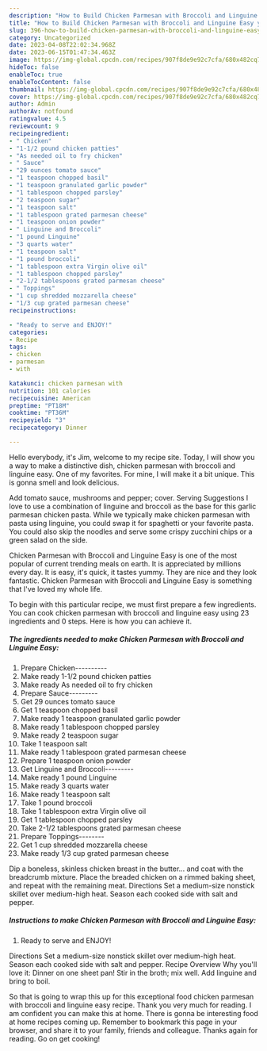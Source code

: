 ```yaml
---
description: "How to Build Chicken Parmesan with Broccoli and Linguine Easy yang Delicious"
title: "How to Build Chicken Parmesan with Broccoli and Linguine Easy yang Delicious"
slug: 396-how-to-build-chicken-parmesan-with-broccoli-and-linguine-easy-yang-delicious
category: Uncategorized
date: 2023-04-08T22:02:34.968Z
date: 2023-06-15T01:47:34.463Z
image: https://img-global.cpcdn.com/recipes/907f8de9e92c7cfa/680x482cq70/chicken-parmesan-with-broccoli-and-linguine-easy-recipe-main-photo.jpg
hideToc: false
enableToc: true
enableTocContent: false
thumbnail: https://img-global.cpcdn.com/recipes/907f8de9e92c7cfa/680x482cq70/chicken-parmesan-with-broccoli-and-linguine-easy-recipe-main-photo.jpg
cover: https://img-global.cpcdn.com/recipes/907f8de9e92c7cfa/680x482cq70/chicken-parmesan-with-broccoli-and-linguine-easy-recipe-main-photo.jpg
author: Admin
authorAv: notfound
ratingvalue: 4.5
reviewcount: 9
recipeingredient:
- " Chicken"
- "1-1/2 pound chicken patties"
- "As needed oil to fry chicken"
- " Sauce"
- "29 ounces tomato sauce"
- "1 teaspoon chopped basil"
- "1 teaspoon granulated garlic powder"
- "1 tablespoon chopped parsley"
- "2 teaspoon sugar"
- "1 teaspoon salt"
- "1 tablespoon grated parmesan cheese"
- "1 teaspoon onion powder"
- " Linguine and Broccoli"
- "1 pound Linguine"
- "3 quarts water"
- "1 teaspoon salt"
- "1 pound broccoli"
- "1 tablespoon extra Virgin olive oil"
- "1 tablespoon chopped parsley"
- "2-1/2 tablespoons grated parmesan cheese"
- " Toppings"
- "1 cup shredded mozzarella cheese"
- "1/3 cup grated parmesan cheese"
recipeinstructions:

- "Ready to serve and ENJOY!"
categories:
- Recipe
tags:
- chicken
- parmesan
- with

katakunci: chicken parmesan with 
nutrition: 101 calories
recipecuisine: American
preptime: "PT18M"
cooktime: "PT36M"
recipeyield: "3"
recipecategory: Dinner

---
```



Hello everybody, it's Jim, welcome to my recipe site. Today, I will show you a way to make a distinctive dish, chicken parmesan with broccoli and linguine easy. One of my favorites. For mine, I will make it a bit unique. This is gonna smell and look delicious.

Add tomato sauce, mushrooms and pepper; cover. Serving Suggestions I love to use a combination of linguine and broccoli as the base for this garlic parmesan chicken pasta. While we typically make chicken parmesan with pasta using linguine, you could swap it for spaghetti or your favorite pasta. You could also skip the noodles and serve some crispy zucchini chips or a green salad on the side.

Chicken Parmesan with Broccoli and Linguine Easy is one of the most popular of current trending meals on earth. It is appreciated by millions every day. It is easy, it's quick, it tastes yummy. They are nice and they look fantastic. Chicken Parmesan with Broccoli and Linguine Easy is something that I've loved my whole life.


To begin with this particular recipe, we must first prepare a few ingredients. You can cook chicken parmesan with broccoli and linguine easy using 23 ingredients and 0 steps. Here is how you can achieve it.

<!--inarticleads1-->

##### The ingredients needed to make Chicken Parmesan with Broccoli and Linguine Easy:

1. Prepare  Chicken----------
1. Make ready 1-1/2 pound chicken patties
1. Make ready As needed oil to fry chicken
1. Prepare  Sauce---------
1. Get 29 ounces tomato sauce
1. Get 1 teaspoon chopped basil
1. Make ready 1 teaspoon granulated garlic powder
1. Make ready 1 tablespoon chopped parsley
1. Make ready 2 teaspoon sugar
1. Take 1 teaspoon salt
1. Make ready 1 tablespoon grated parmesan cheese
1. Prepare 1 teaspoon onion powder
1. Get  Linguine and Broccoli---------
1. Make ready 1 pound Linguine
1. Make ready 3 quarts water
1. Make ready 1 teaspoon salt
1. Take 1 pound broccoli
1. Take 1 tablespoon extra Virgin olive oil
1. Get 1 tablespoon chopped parsley
1. Take 2-1/2 tablespoons grated parmesan cheese
1. Prepare  Toppings--------
1. Get 1 cup shredded mozzarella cheese
1. Make ready 1/3 cup grated parmesan cheese


Dip a boneless, skinless chicken breast in the butter… and coat with the breadcrumb mixture. Place the breaded chicken on a rimmed baking sheet, and repeat with the remaining meat. Directions Set a medium-size nonstick skillet over medium-high heat. Season each cooked side with salt and pepper. 

<!--inarticleads2-->

##### Instructions to make Chicken Parmesan with Broccoli and Linguine Easy:


1. Ready to serve and ENJOY!

Directions Set a medium-size nonstick skillet over medium-high heat. Season each cooked side with salt and pepper. Recipe Overview Why you&#39;ll love it: Dinner on one sheet pan! Stir in the broth; mix well. Add linguine and bring to boil. 

So that is going to wrap this up for this exceptional food chicken parmesan with broccoli and linguine easy recipe. Thank you very much for reading. I am confident you can make this at home. There is gonna be interesting food at home recipes coming up. Remember to bookmark this page in your browser, and share it to your family, friends and colleague. Thanks again for reading. Go on get cooking!
